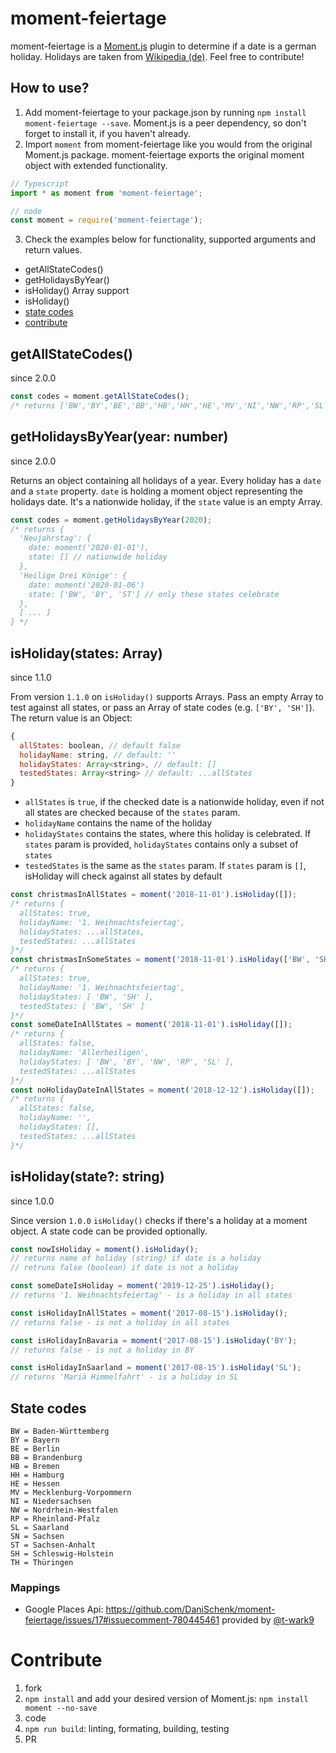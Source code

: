 # moment-feiertage
moment-feiertage is a [Moment.js](http://momentjs.com/) plugin to determine if a date is a german holiday. Holidays are taken from [Wikipedia (de)](https://de.wikipedia.org/wiki/Gesetzliche_Feiertage_in_Deutschland). Feel free to contribute!

## How to use?
1. Add moment-feiertage to your package.json by running `npm install moment-feiertage --save`. Moment.js is a peer dependency, so don't forget to install it, if you haven't already.
2. Import `moment` from moment-feiertage like you would from the original Moment.js package. moment-feiertage exports the original moment object with extended functionality.
```javascript
// Typescript
import * as moment from 'moment-feiertage';

// node
const moment = require('moment-feiertage');
```
3. Check the examples below for functionality, supported arguments and return values.
- getAllStateCodes()
- getHolidaysByYear()
- isHoliday() Array support
- isHoliday()
- [state codes](#State-codes)
- [contribute](#Contribute)

## getAllStateCodes()
since 2.0.0
```javascript
const codes = moment.getAllStateCodes();
/* returns ['BW','BY','BE','BB','HB','HH','HE','MV','NI','NW','RP','SL','SN','ST','SH','TH']*/
```

## getHolidaysByYear(year: number)
since 2.0.0

Returns an object containing all holidays of a year. Every holiday has a `date` and a `state` property. `date` is holding a moment object representing the holidays date. It's a nationwide holiday, if the `state` value is an empty Array.
```javascript
const codes = moment.getHolidaysByYear(2020);
/* returns {
  'Neujahrstag': {
    date: moment('2020-01-01'),
    state: [] // nationwide holiday
  },
  'Heilige Drei Könige': {
    date: moment('2020-01-06')
    state: ['BW', 'BY', 'ST'] // only these states celebrate
  },
  [ ... ]
} */
```

## isHoliday(states: Array<string>)
since 1.1.0

From version `1.1.0` on `isHoliday()` supports Arrays. Pass an empty Array to test against all states, or pass an Array of state codes (e.g. `['BY', 'SH']`). The return value is an Object:
```javascript
{
  allStates: boolean, // default false
  holidayName: string, // default: ''
  holidayStates: Array<string>, // default: []
  testedStates: Array<string> // default: ...allStates
}
```

- `allStates` is `true`, if the checked date is a nationwide holiday, even if not all states are checked because of the `states` param.
- `holidayName` contains the name of the holiday
- `holidayStates` contains the states, where this holiday is celebrated. If `states` param is provided, `holidayStates` contains only a subset of `states`
- `testedStates` is the same as the `states` param. If `states` param is `[]`, isHoliday will check against all states by default

```javascript
const christmasInAllStates = moment('2018-11-01').isHoliday([]);
/* returns {
  allStates: true,
  holidayName: '1. Weihnachtsfeiertag',
  holidayStates: ...allStates,
  testedStates: ...allStates
}*/
const christmasInSomeStates = moment('2018-11-01').isHoliday(['BW', 'SH']);
/* returns {
  allStates: true,
  holidayName: '1. Weihnachtsfeiertag',
  holidayStates: [ 'BW', 'SH' ],
  testedStates: [ 'BW', 'SH' ]
}*/
const someDateInAllStates = moment('2018-11-01').isHoliday([]);
/* returns {
  allStates: false,
  holidayName: 'Allerheiligen',
  holidayStates: [ 'BW', 'BY', 'NW', 'RP', 'SL' ],
  testedStates: ...allStates
}*/
const noHolidayDateInAllStates = moment('2018-12-12').isHoliday([]);
/* returns {
  allStates: false,
  holidayName: '',
  holidayStates: [],
  testedStates: ...allStates
}*/
```

## isHoliday(state?: string)
since 1.0.0

Since version `1.0.0` `isHoliday()` checks if there's a holiday at a moment object. A state code can be provided optionally.

```javascript
const nowIsHoliday = moment().isHoliday();
// returns name of holiday (string) if date is a holiday
// retruns false (boolean) if date is not a holiday

const someDateIsHoliday = moment('2019-12-25').isHoliday();
// returns '1. Weihnachtsfeiertag' - is a holiday in all states

const isHolidayInAllStates = moment('2017-08-15').isHoliday();
// returns false - is not a holiday in all states

const isHolidayInBavaria = moment('2017-08-15').isHoliday('BY');
// returns false - is not a holiday in BY

const isHolidayInSaarland = moment('2017-08-15').isHoliday('SL');
// returns 'Mariä Himmelfahrt' - is a holiday in SL
```
## State codes
```
BW = Baden-Württemberg
BY = Bayern
BE = Berlin
BB = Brandenburg
HB = Bremen
HH = Hamburg
HE = Hessen
MV = Mecklenburg-Vorpommern
NI = Niedersachsen
NW = Nordrhein-Westfalen
RP = Rheinland-Pfalz
SL = Saarland
SN = Sachsen
ST = Sachsen-Anhalt
SH = Schleswig-Holstein
TH = Thüringen
```

### Mappings
- Google Places Api: https://github.com/DaniSchenk/moment-feiertage/issues/17#issuecomment-780445461 provided by [@t-wark9](https://github.com/t-wark)

# Contribute
1. fork
2. `npm install` and add your desired version of Moment.js: `npm install moment --no-save`
3. code
4. `npm run build`: linting, formating, building, testing
5. PR

